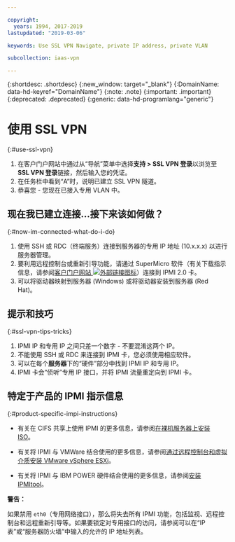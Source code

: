 ```yaml
---

copyright:
  years: 1994, 2017-2019
lastupdated: "2019-03-06"

keywords: Use SSL VPN Navigate, private IP address, private VLAN

subcollection: iaas-vpn

---
```


{:shortdesc: .shortdesc}
{:new_window: target="_blank"}
{:DomainName: data-hd-keyref="DomainName"}
{:note: .note}
{:important: .important}
{:deprecated: .deprecated}
{:generic: data-hd-programlang="generic"}

# 使用 SSL VPN
{:#use-ssl-vpn}

1. 在客户门户网站中通过从“导航”菜单中选择**支持 > SSL VPN 登录**以浏览至 **SSL VPN 登录**链接，然后输入您的凭证。
2. 在任务栏中看到“A”时，说明已建立 SSL VPN 隧道。
3. 恭喜您 - 您现在已接入专用 VLAN 中。

## 现在我已建立连接...接下来该如何做？
{:#now-im-connected-what-do-i-do}

1. 使用 SSH 或 RDC（终端服务）连接到服务器的专用 IP 地址 (10.x.x.x) 以进行服务器管理。
2. 要利用远程控制台或重新引导功能，请通过 SuperMicro 软件（有关下载指示信息，请参阅[客户门户网站 ![外部链接图标](../../icons/launch-glyph.svg "外部链接图标")](https://{DomainName}/)）连接到 IPMI 2.0 卡。
3. 可以将驱动器映射到服务器 (Windows) 或将驱动器安装到服务器 (Red Hat)。

## 提示和技巧
{:#ssl-vpn-tips-tricks}

1. IPMI IP 和专用 IP 之间只差一个数字 - 不要混淆这两个 IP。
2. 不能使用 SSH 或 RDC 来连接到 IPMI 卡，您必须使用相应软件。
3. 可以在每个**服务器**下的“硬件”部分中找到 IPMI IP 和专用 IP。
4. IPMI 卡会“侦听”专用 IP 接口，并将 IPMI 流量重定向到 IPMI 卡。

## 特定于产品的 IPMI 指示信息
{:#product-specific-impi-instructions}

* 有关在 CIFS 共享上使用 IPMI 的更多信息，请参阅[在裸机服务器上安装 ISO](/docs/bare-metal?topic=bare-metal-option-1-preferred-using-ipmi-iso-on-a-cifs-share-#option-1-preferred-using-ipmi-iso-on-a-cifs-share-)。
* 有关将 IPMI 与 VMWare 结合使用的更多信息，请参阅[通过远程控制台和虚拟介质安装 VMware vSphere ESXi](/docs/infrastructure/vmware?topic=VMware-installing-vsphere-esxi)。

* 有关将 IPMI 与 IBM POWER 硬件结合使用的更多信息，请参阅[安装 IPMItool](https://www.ibm.com/support/knowledgecenter/TI0003H/p8eih/p8eih_ipmitool.htm)。

**警告：**

如果禁用 `eth0`（专用网络接口），那么将失去所有 IPMI 功能，包括监视、远程控制台和远程重新引导等。如果要锁定对专用接口的访问，请参阅可以在“IP 表”或“服务器防火墙”中输入的允许的 IP 地址列表。
